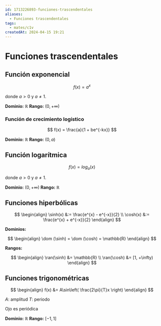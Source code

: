 ```yaml
---
id: 1713226893-funciones-trascendentales
aliases:
  - Funciones trascendentales
tags:
  - mates/c1v
createdAt: 2024-04-15 19:21
---
```


# Funciones trascendentales

## Función exponencial

$$
f(x) = a^{x}
$$

donde $a > 0$ y $a \neq 1$.

**Dominio:** $\mathbb{R}$
**Rango:** $(0, +\infty)$

### Función de crecimiento logístico

$$
f(x) = \frac{a}{1 + be^{-kx}}
$$

**Dominio:** $\mathbb{R}$
**Rango:** $(0, a)$

## Función logarítmica

$$
f(x) = log_{a}(x)
$$

donde $a > 0$ y $a \neq 1$.

**Dominio:** $(0, +\infty)$
**Rango:** $\mathbb{R}$

## Funciones hiperbólicas

$$
\begin{align}
\sinh(x) &:= \frac{e^{x} - e^{-x}}{2} \\
\cosh(x) &:= \frac{e^{x} + e^{-x}}{2}
\end{align}
$$

**Dominios:**

$$
\begin{align}
\dom (\sinh) = \dom (\cosh) = \mathbb{R}
\end{align}
$$

**Rangos:**

$$
\begin{align}
\ran(\sinh) &= \mathbb{R} \\
\ran(\cosh) &= [1, +\infty)
\end{align}
$$

## Funciones trigonométricas

$$
\begin{align}
f(x) &= A\sin\left( \frac{2\pi}{T}x \right)
\end{align}
$$

$A$: amplitud
$T$: periodo

Ojo es periódica

**Dominio:** $\mathbb{R}$
**Rango:** $[-1, 1]$
